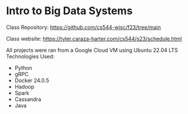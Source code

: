 # Intro to Big Data Systems

Class Repository: https://github.com/cs544-wisc/f23/tree/main

Class website: https://tyler.caraza-harter.com/cs544/s23/schedule.html

All projects were ran from a Google Cloud VM using Ubuntu 22.04 LTS
Technologies Used:
- Python
- gRPC
- Docker 24.0.5
- Hadoop
- Spark
- Cassandra
- Java
